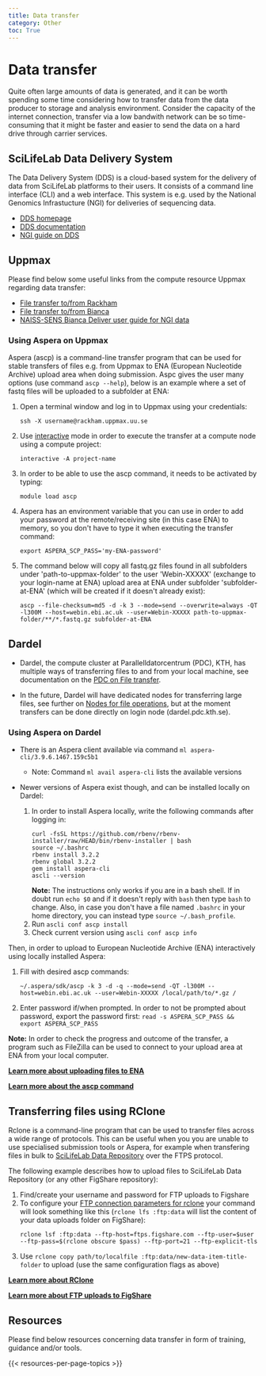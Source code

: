 ```yaml
---
title: Data transfer
category: Other
toc: True
---
```


# Data transfer
Quite often large amounts of data is generated, and it can be worth spending some time considering how to transfer data from the data producer to storage and analysis environment. Consider the capacity of the internet connection, transfer via a low bandwith network can be so time-consuming that it might be faster and easier to send the data on a hard drive through carrier services.

## SciLifeLab Data Delivery System
The Data Delivery System (DDS) is a cloud-based system for the delivery of data from SciLifeLab platforms to their users. It consists of a command line interface (CLI) and a web interface. This system is e.g. used by the National Genomics Infrastucture (NGI) for deliveries of sequencing data.

<div>
  <ul>
    <li><a href="https://delivery.scilifelab.se/">DDS homepage</a></li>
    <li><a href="https://scilifelabdatacentre.github.io/dds_cli/">DDS documentation</a></li>
    <li><a href="https://ngisweden.scilifelab.se/resources/data-delivery-dds/">NGI guide on DDS</a></li>
  </ul>
</div>

## Uppmax

Please find below some useful links from the compute resource Uppmax regarding data transfer:

<div>
  <ul>
    <li><a href="https://docs.uppmax.uu.se/cluster_guides/transfer_rackham/">File transfer to/from Rackham</a></li>
     <li><a href="https://docs.uppmax.uu.se/cluster_guides/transfer_bianca/">File transfer to/from Bianca</a></li>
    <li><a href="https://scilifelabdatacentre.github.io/dds_cli/installation/#bianca">NAISS-SENS Bianca Deliver user guide for NGI data</a></li>
  </ul>
</div>

### Using Aspera on Uppmax

Aspera  (ascp) is a command-line transfer program that can be used for stable transfers of files e.g. from Uppmax to ENA (European Nucleotide Archive) upload area when doing submission. Aspc gives the user many options (use command `ascp --help`), below is an example where a set of fastq files will be uploaded to a subfolder at ENA:

1. Open a terminal window and log in to Uppmax using your credentials:  
    ```
    ssh -X username@rackham.uppmax.uu.se
    ```
1. Use <a href="https://docs.uppmax.uu.se/cluster_guides/interactive_more/" target="_blank">interactive</a> mode in order to execute the transfer at a compute node using a compute project:  
    ```
    interactive -A project-name
    ```
1. In order to be able to use the ascp command, it needs to be activated by typing:  
    ```
    module load ascp
    ```
1. Aspera has an environment variable that you can use in order to add your password at the remote/receiving site (in this case ENA) to memory, so you don't have to type it when executing the transfer command:  
    ```
    export ASPERA_SCP_PASS='my-ENA-password'
    ```
1. The command below will copy all fastq.gz files found in all subfolders under 'path-to-uppmax-folder' to the user 'Webin-XXXXX' (exchange to your login-name at ENA) upload area at ENA under subfolder 'subfolder-at-ENA' (which will be created if it doesn't already exist):  
    ```
    ascp --file-checksum=md5 -d -k 3 --mode=send --overwrite=always -QT -l300M --host=webin.ebi.ac.uk --user=Webin-XXXXX path-to-uppmax-folder/**/*.fastq.gz subfolder-at-ENA
    ```

## Dardel

* Dardel, the compute cluster at Parallelldatorcentrum (PDC), KTH, has multiple ways of transferring files to and from your local machine, see documentation on the <a href="https://support.pdc.kth.se/doc/data_management/file_transfer/" target="_blank">PDC on File transfer</a>.

* In the future, Dardel will have dedicated nodes for transferring large files, see further on <a href="https://support.pdc.kth.se/doc/data_management/data_management/#nodes-for-file-operations" target="_blank">Nodes for file operations</a>, but at the moment transfers can be done directly on login node (dardel.pdc.kth.se).

### Using Aspera on Dardel

* There is an Aspera client available via command `ml aspera-cli/3.9.6.1467.159c5b1`
  * Note: Command `ml avail aspera-cli` lists the available versions

* Newer versions of Aspera exist though, and can be installed locally on Dardel:

  1. In order to install Aspera locally, write the following commands after logging in:
      ```
      curl -fsSL https://github.com/rbenv/rbenv-installer/raw/HEAD/bin/rbenv-installer | bash
      source ~/.bashrc
      rbenv install 3.2.2
      rbenv global 3.2.2
      gem install aspera-cli
      ascli --version
      ```
      **Note:** The instructions only works if you are in a bash shell. If in doubt run `echo $0` and if it doesn't reply with `bash` then type `bash` to change. Also, in case you don't have a file named `.bashrc` in your home directory, you can instead type `source ~/.bash_profile`.
  1. Run `ascli conf ascp install`
  1. Check current version using `ascli conf ascp info`

Then, in order to upload to European Nucleotide Archive (ENA) interactively using locally installed Aspera:

  1. Fill with desired ascp commands:
      ```
      ~/.aspera/sdk/ascp -k 3 -d -q --mode=send -QT -l300M --host=webin.ebi.ac.uk --user=Webin-XXXXX /local/path/to/*.gz /
      ```

  1. Enter password if/when prompted. In order to not be prompted about password, export the password first: `read -s ASPERA_SCP_PASS && export ASPERA_SCP_PASS`

**Note:** In order to check the progress and outcome of the transfer, a program such as FileZilla can be used to connect to your upload area at ENA from your local computer.

<a class="link-teal" href="https://ena-docs.readthedocs.io/en/latest/submit/fileprep/upload.html" target="_blank"><b>Learn more about uploading files to ENA <i class="bi bi-box-arrow-up-right"></i></b></a>

<a class="link-teal" href="https://download.asperasoft.com/download/docs/ascp/3.5.2/html/dita/ascp_usage.html" target="_blank"><b>Learn more about the ascp command <i class="bi bi-box-arrow-up-right"></i></b></a>

## Transferring files using RClone
Rclone is a command-line program that can be used to transfer files across a wide range of protocols. This can be useful when you you are unable to use specialised submission tools or Aspera, for example when transfering files in bulk to <a href="https://www.scilifelab.se/data/repository/" target="_blank">SciLifeLab Data Repository</a> over the FTPS protocol.

The following example describes how to upload files to SciLifeLab Data Repository (or any other FigShare repository):

1. Find/create your username and password for FTP uploads to Figshare
1. To configure your <a href="https://rclone.org/ftp/" target="_blank">FTP connection parameters for rclone</a> your command will look something like this (`rclone lfs :ftp:data` will list the content of your data uploads folder on FigShare):
   ```
   rclone lsf :ftp:data --ftp-host=ftps.figshare.com --ftp-user=$user --ftp-pass=$(rclone obscure $pass) --ftp-port=21 --ftp-explicit-tls
   ```
1. Use `rclone copy path/to/localfile :ftp:data/new-data-item-title-folder` to upload (use the same configuration flags as above)

<a class="link-teal" href="https://rclone.org/docs/" target="_blank"><b>Learn more about RClone <i class="bi bi-box-arrow-up-right"></i></b></a>

<a class="link-teal" href="https://help.figshare.com/article/upload-large-datasets-and-bulk-upload-using-the-ftp-uploader-desktop-uploader-or-api" target="_blank"><b>Learn more about FTP uploads to FigShare <i class="bi bi-box-arrow-up-right"></i></b></a>

## Resources
Please find below resources concerning data transfer in form of training, guidance and/or tools.

{{< resources-per-page-topics >}}
